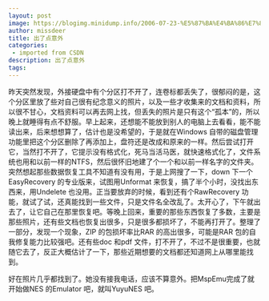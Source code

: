 ```yaml
---
layout: post
image: https://blogimg.minidump.info/2006-07-23-%E5%87%BA%E4%BA%86%E7%82%B9%E6%84%8F%E5%A4%96.md
author: missdeer
title: 出了点意外
categories: 
 - imported from CSDN
description: 出了点意外
tags: 
---
```


昨天突然发现，外接硬盘中有个分区打不开了，连卷标都丢失了，很郁闷的是，这个分区里放了些对自己很有纪念意义的照片，以及一些才收集来的文档和资料，所以很不甘心，文档资料可以再去网上找，但丢失的照片是只有这个“孤本”的，所以晚上就睡得有点不舒服。早上起来，还想能不能放到别人的电脑上去看看，能不能读出来，后来想想算了，估计也是没希望的，于是就在Windows 自带的磁盘管理功能里把这个分区删除了再添加上，盘符还是改成和原来的一样。然后尝试打开它，当然打不开了，它提示没有格式化，死马当活马医，就快速格式化了，文件系统也用和以前一样的NTFS，然后很怀旧地建了个一个和以前一样名字的文件夹。突然想起那些数据恢复工具不知道有没有用，于是上网搜了一下，down 下一个EasyRecovery 的专业版来，试图用Unformat 来恢复，搞了半个小时，没找出东西来，用Undelete 也没用。正当要放弃的时候，看到还有个RawRecovery 功能，就试了试，还真能找到一些文件，只是文件名全改乱了。太开心了，下午就出去了，让它自己在那里恢复吧。等晚上回来，重要的那些东西恢复了多数，主要是那些照片，还有些文档也恢复出很多，只是很多都损坏了，不能再打开了。整理了一部分，发现一个现象，ZIP 的包损坏率比RAR 的高出很多，可能是RAR 包的自我修复能力比较强吧。还有些doc 和pdf 文件，打不开了，不过不是很重要，也就随它去了，反正大概估计了一下，那些近期想要的文档都还知道网上从哪里能找到。

好在照片几乎都找到了。她没有接我电话，应该不算意外。把MspEmu完成了就开始做NES 的Emulator 吧，就叫YuyuNES 吧。
